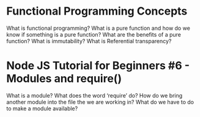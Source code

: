 # Functional Programming Concepts

What is functional programming?
What is a pure function and how do we know if something is a pure function?
What are the benefits of a pure function?
What is immutability?
What is Referential transparency?

# Node JS Tutorial for Beginners #6 - Modules and require()

What is a module?
What does the word ‘require’ do?
How do we bring another module into the file the we are working in?
What do we have to do to make a module available?